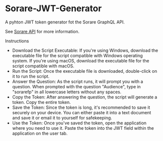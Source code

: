 # Sorare-JWT-Generator

A pyhton JWT token generator fot the Sorare GraphQL API.

See [Sorare API](https://github.com/sorare/api?tab=readme-ov-file#user-authentication) for more information.

Instructions
- Download the Script Executable:
If you're using Windows, download the executable file for the script compatible with Windows operating system.
If you're using macOS, download the executable file for the script compatible with macOS.
- Run the Script:
Once the executable file is downloaded, double-click on it to run the script.
- Answer the Question:
As the script runs, it will prompt you with a question.
When prompted with the question "Audience", type in "sorarefp" in all lowercase letters without any spaces.
- Copy the Token:
After answering the question, the script will generate a token.
Copy the entire token.
- Save the Token:
Since the token is long, it's recommended to save it securely on your device.
You can either paste it into a text document and save it or email it to yourself for safekeeping.
- Use the Token:
Once you've saved the token, open the application where you need to use it.
Paste the token into the JWT field within the application on the user tab.
